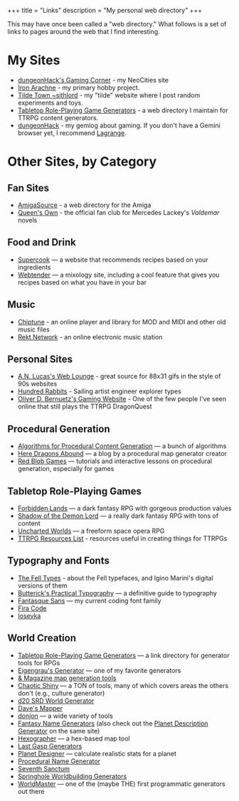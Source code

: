+++
title = "Links"
description = "My personal web directory"
+++

This may have once been called a "web directory." What follows is a set of links to pages around the web that I find interesting.

# My Sites

- [dungeonHack's Gaming Corner](https://dungeonhack.neocities.org/) - my NeoCities site
- [Iron Arachne](https://ironarachne.com/) - my primary hobby project.
- [Tilde Town ~sithlord](https://tilde.town/~sithlord/) - my "tilde" website where I post random experiments and toys.
- [Tabletop Role-Playing Game Generators](https://www.rpggen.dev/) - a web directory I maintain for TTRPG content generators.
- [dungeonHack](gemini://dungeonhack.net/) - my gemlog about gaming. If you don't have a Gemini browser yet, I recommend [Lagrange](https://github.com/skyjake/lagrange).

# Other Sites, by Category

## Fan Sites

- [AmigaSource](https://www.amigasource.com) - a web directory for the Amiga
- [Queen's Own](https://dragonlordsnet.com/qo.htm) - the official fan club for Mercedes Lackey's _Valdemar_ novels

## Food and Drink

- [Supercook](https://www.supercook.com/) — a website that recommends recipes based on your ingredients
- [Webtender](https://www.webtender.com/) — a mixology site, including a cool feature that gives you recipes based on what you have in your bar

## Music

- [Chiptune](https://chiptune.app/) - an online player and library for MOD and MIDI and other old music files
- [Rekt Network](https://rekt.network/) - an online electronic music station

## Personal Sites

- [A.N. Lucas's Web Lounge](https://anlucas.neocities.org/) - great source for 88x31 gifs in the style of 90s websites
- [Hundred Rabbits](https://100r.co/site/home.html) - Sailing artist engineer explorer types
- [Oliver D. Bernuetz's Gaming Website](https://oliverbernuetz.neocities.org/) - One of the few people I've seen online that still plays the TTRPG DragonQuest

## Procedural Generation

- [Algorithms for Procedural Content Generation](http://pcg.wikidot.com/category-pcg-algorithms) — a bunch of algorithms
- [Here Dragons Abound](https://heredragonsabound.blogspot.com/) — a blog by a procedural map generator creator
- [Red Blob Games](https://www.redblobgames.com/) — tutorials and interactive lessons on procedural generation, especially for games

## Tabletop Role-Playing Games

- [Forbidden Lands](https://frialigan.se/en/games/forbidden-lands/) — a dark fantasy RPG with gorgeous production values
- [Shadow of the Demon Lord](https://schwalbentertainment.com/shadow-of-the-demon-lord/) — a really dark fantasy RPG with tons of content
- [Uncharted Worlds](https://uncharted-worlds.com/) — a freeform space opera RPG
- [TTRPG Resources List](https://starshinescribbles.com/ttrpg-resources-masterpost/) - resources useful in creating things for TTRPGs

## Typography and Fonts

- [The Fell Types](https://iginomarini.com/fell/) - about the Fell typefaces, and Igino Marini's digital versions of them
- [Butterick's Practical Typography](https://practicaltypography.com/) — a definitive guide to typography
- [Fantasque Sans](https://github.com/belluzj/fantasque-sans) — my current coding font family
- [Fira Code](https://github.com/tonsky/FiraCode)
- [Iosevka](https://typeof.net/Iosevka/)

## World Creation

- [Tabletop Role-Playing Game Generators](https://www.rpggen.dev) — a link directory for generator tools for RPGs
- [Eigengrau's Generator](https://eigengrausgenerator.com) — one of my favorite generators
- [& Magazine map generation tools](http://wizardawn.and-mag.com/tool_world.php)
- [Chaotic Shiny](http://chaoticshiny.com/) — a TON of tools, many of which covers areas the others don't (e.g., culture generator)
- [d20 SRD World Generator](http://www.d20srd.org/fantasy/world/)
- [Dave's Mapper](http://davesmapper.com/)
- [donjon](https://donjon.bin.sh/) — a wide variety of tools
- [Fantasy Name Generators](http://www.fantasynamegenerators.com/) (also check out the [Planet Description Generator](http://www.fantasynamegenerators.com/planet-descriptions.php) on the same site)
- [Hexographer](http://www.hexographer.com/) — a hex-based map tool
- [Last Gasp Generators](https://www.lastgaspgrimoire.com/generators/)
- [Planet Designer](http://www.transhuman.talktalk.net/iw/Geosync.htm) — calculate realistic stats for a planet
- [Procedural Name Generator](http://www.samcodes.co.uk/project/markov-namegen/)
- [Seventh Sanctum](https://www.seventhsanctum.com/)
- [Springhole Worldbuilding Generators](http://www.springhole.net/writing_roleplaying_randomators/worldbuilding.htm)
- [WorldMaster](http://www.wintertreeredux.com/index.shtml) — one of the (maybe THE) first programmatic generators out there
